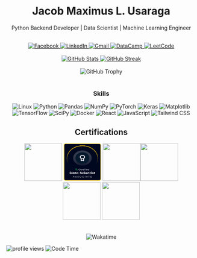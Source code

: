 <h1 align="center">Jacob Maximus L. Usaraga</h1>
<div align="center">
  <p>Python Backend Developer | Data Scientist | Machine Learning Engineer </p>
</div>
<br>

<div align="center">
  <a href="https://www.facebook.com/profile.php?id=100072172583649" target="_blank">
    <img src="https://img.shields.io/badge/Facebook-1877F2?style=for-the-badge&logo=facebook&logoColor=white" alt="Facebook"/>
  </a>
  <a href="https://www.linkedin.com/in/jacob-maximus-usaraga-00565b220/">
    <img src="https://img.shields.io/badge/LinkedIn-0077B5?style=for-the-badge&logo=linkedin&logoColor=white" alt="LinkedIn"/>
  </a>
  <a href="mailto:jlusaraga@up.edu.ph">
    <img src="https://img.shields.io/badge/Gmail-D14836?style=for-the-badge&logo=gmail&logoColor=white" alt="Gmail"/>
  </a>
  <a href="https://www.datacamp.com/portfolio/jlusaraga">
    <img src="https://img.shields.io/badge/Datacamp-05192D?style=for-the-badge&logo=datacamp&logoColor=03E860" alt="DataCamp"/>
  </a>
  <a href="https://leetcode.com/u/miniloda/">
    <img src="https://img.shields.io/badge/LeetCode-000000?style=for-the-badge&logo=LeetCode&logoColor=#d16c06" alt="LeetCode"/>
  </a>
</div>
<br>

<div align="center">
  <a href="https://github.com/anuraghazra/github-readme-stats">
    <img src="https://github-readme-stats.vercel.app/api?username=miniloda&show_icons=true&theme=tokyonight" width="400" alt="GitHub Stats"/>
  </a>
  <a href="https://github.com/anuraghazra/github-readme-stats">
    <img src="http://github-readme-streak-stats.herokuapp.com?user=miniloda&theme=dracula&hide_border=true" width="400" alt="GitHub Streak"/>
  </a>
</div>
<br>

<div align="center">
  <img src="https://github-profile-trophy.vercel.app/?username=miniloda&theme=tokyonight" alt="GitHub Trophy"/>
</div>
<br>

<h3 align="center">Skills</h3>
<div align="center">
  <img width="48" height="48" src="https://img.icons8.com/color/48/linux--v1.png" alt="Linux"/>
  <img width="48" height="48" src="https://img.icons8.com/color/48/python--v1.png" alt="Python"/>
  <img width="48" height="48" src="https://img.icons8.com/color/48/pandas.png" alt="Pandas"/>
  <img width="48" height="48" src="https://img.icons8.com/color/48/numpy.png" alt="NumPy"/>
  <img width="48" height="48" src="https://img.icons8.com/arcade/64/pytorch.png" alt="PyTorch"/> 
  <img width="48" height="48" src="https://img.icons8.com/material-rounded/48/000000/keras.png" alt="Keras"/>
  <img width="48" height="48" src="https://upload.wikimedia.org/wikipedia/commons/thumb/8/84/Matplotlib_icon.svg/180px-Matplotlib_icon.svg.png?20150311090915" alt="Matplotlib"/>
  <img width="48" height="48" src="https://upload.wikimedia.org/wikipedia/commons/thumb/2/2d/Tensorflow_logo.svg/115px-Tensorflow_logo.svg.png?20170429160244" alt="TensorFlow"/>
  <img width="48" height="48" src="https://upload.wikimedia.org/wikipedia/commons/thumb/b/b2/SCIPY_2.svg/512px-SCIPY_2.svg.png?20200904111722" alt="SciPy"/>
  <img width="48" height="48" src="https://img.icons8.com/fluency/48/docker.png" alt="Docker"/>
  <img width="48" height="48" src="https://img.icons8.com/plasticine/100/react.png" alt="React"/>
  <img width="48" height="48" src="https://img.icons8.com/color/48/javascript--v1.png" alt="JavaScript"/>
  <img width="48" height="48" src="https://upload.wikimedia.org/wikipedia/commons/thumb/d/d5/Tailwind_CSS_Logo.svg/512px-Tailwind_CSS_Logo.svg.png?20230715030042" alt="Tailwind CSS"/>
</div>

<div align="center">
  <h2>Certifications</h2>
    <a href = "https://www.datacamp.com/certificate/DAA0016536464833"><img src="https://res.cloudinary.com/dyd911kmh/image/upload/v1717572704/Certification/Badges%202024/outline/DA_Associate_-_badge_with_outline.png" width="100" height="100"></a>
    <a href = "https://www.datacamp.com/certificate/DSA0018043000738"><img src="https://github.com/miniloda/miniloda/blob/main/certs/DS_Associate.png?raw=true" width="100" alt="Certification" height="100"/></a>
    <a href = "https://www.datacamp.com/certificate/DS0022029704444"><img src="https://res.cloudinary.com/dyd911kmh/image/upload/v1717572707/Certification/Badges%202024/outline/DS_-_Badge_with_outline.png" width="100" height="100></a>
    <a href = "https://www.credly.com/badges/cde01a6e-2334-47c4-9887-a858c6bda255/public_url"><img src="https://images.credly.com/size/340x340/images/0da411a5-24e9-4991-9756-ca5f6073e7af/image.png" width = 100 height="100"></a>
    <a href = "https://www.credly.com/badges/08dec953-b935-4dbd-a045-896b0c6124e6/public_url"><img src="https://images.credly.com/size/340x340/images/efbdc0d6-b46e-4e3c-8cf8-2314d8a5b971/GCC_badge_python_1000x1000.png" width = 100 height="100"></a>
    <a href = "https://www.credly.com/badges/8c7ace84-fa85-4742-98e3-104d48b05263/public_url"><img src="https://images.credly.com/size/340x340/images/d41de2b7-cbc2-47ec-bcf1-ebecbe83872f/GCC_badge_DA_1000x1000.png" width = "100" height="100"></a>
</div>
<br><br>


<div align="center">
  <!--<img src="https://wakatime.com/share/@miniloda/a97b0ece-5cfa-4615-ad32-30c812e06813.svg" width="500" alt="Wakatime"/> --->
  <img src="https://leetcard.jacoblin.cool/miniloda?theme=dark,forest&ext=contest" width="500" alt="Wakatime"/>
</div>


![profile views](https://komarev.com/ghpvc/?username=miniloda)
![Code Time](https://wakatime.com/badge/user/f5331c0b-eb4e-443c-b006-aaadd1d3f780.svg)
